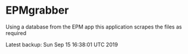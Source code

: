 # EPMgrabber
Using a database from the EPM app this application scrapes the files as required


Latest backup: Sun Sep 15 16:38:01 UTC 2019
